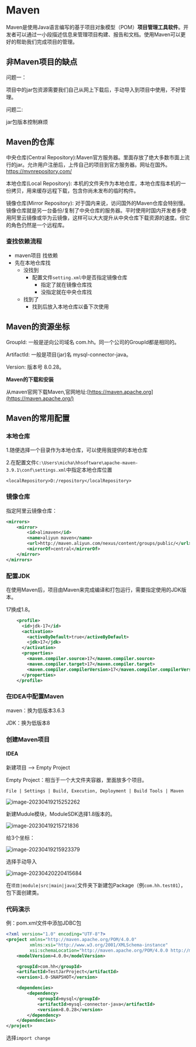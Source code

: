 # Maven

Maven是使用Java语言编写的基于项目对象模型（POM）**项目管理工具软件**。开发者可以通过一小段描述信息来管理项目构建、报告和文档。使用Maven可以更好的帮助我们完成项目的管理。

## 非Maven项目的缺点

问题一：

项目中的jar包资源需要我们自己从网上下载后，手动导入到项目中使用，不好管理。

问题二:

jar包版本控制麻烦

## Maven的仓库

中央仓库(Central Repository):Maven官方服务器。里面存放了绝大多数市面上流行的jar。允许用户注册后，上传自己的项目到官方服务器。网址在国外。https://mvnrepository.com/

本地仓库(Local Repository): 本机的文件夹作为本地仓库，本地仓库指本机的一份拷贝，用来缓存远程下载，包含你尚未发布的临时构件。

镜像仓库(Mirror Repository): 对于国内来说，访问国外的Maven仓库会特别慢。镜像仓库就是另一台备份/复制了中央仓库的服务器。平时使用时国内开发者多使用阿里云镜像或华为云镜像，这样可以大大提升从中央仓库下载资源的速度。但它的角色仍然是一个远程库。

### 查找依赖流程

- maven项目 找依赖
- 先在本地仓库找
  - 没找到
    - 配置文件`setting.xml`中是否指定镜像仓库
      - 指定了就在镜像仓库找
      - 没指定就在中央仓库找
  - 找到了
    - 找到后放入本地仓库以备下次使用

## Maven的资源坐标

GroupId: 一般是逆向公司域名 com.hh。同一个公司的GroupId都是相同的。

ArtifactId: 一般是项目(jar)名 mysql-connector-java。

Version: 版本号 8.0.28。

**Maven的下载和安装**

从maven官网下载Maven,官网地址:[https://maven.apache.org](https://maven.apache.org/)

## Maven的常用配置

### 本地仓库

1.随便选择一个目录作为本地仓库，可以使用我提供的本地仓库

2.在配置文件`C:\Users\micha\hhsoftware\apache-maven-3.9.1\conf\settings.xml`中指定本地仓库位置

`<localRepository>D:/repository</localRepository>`

### 镜像仓库

指定阿里云镜像仓库：

```xml
<mirrors> 
    <mirror>  
        <id>alimaven</id> 
        <name>aliyun maven</name>   
        <url>http://maven.aliyun.com/nexus/content/groups/public/</url>   
        <mirrorOf>central</mirrorOf> 
    </mirror>
</mirrors>
```

### 配置JDK

在使用Maven后，项目由Maven来完成编译和打包运行，需要指定使用的JDK版本。

17换成1.8。

```xml
    <profile>
      <id>jdk-17</id>
      <activation>
        <activeByDefault>true</activeByDefault>
        <jdk>17</jdk>
      </activation>
      <properties>
        <maven.compiler.source>17</maven.compiler.source>
        <maven.compiler.target>17</maven.compiler.target>
        <maven.compiler.compilerVersion>17</maven.compiler.compilerVersion>
      </properties>
    </profile>
```

### 在IDEA中配置Maven

maven：换为低版本3.6.3

JDK：换为低版本8

### 创建Maven项目

#### IDEA

新建项目 --> Empty Project

Empty Project：相当于一个大文件夹容器，里面放多个项目。

`File | Settings | Build, Execution, Deployment | Build Tools | Maven`

![image-20230419215252262](assets/image-20230419215252262.png)

新建Mudule模块，ModuleSDK选择1.8版本的。

![image-20230419215721836](assets/image-20230419215721836.png)

给3个坐标：

![image-20230419215923379](assets/image-20230419215923379.png)

选择手动导入

![image-20230420220415684](assets/image-20230420220415684.png)

在`项目|module|src|main|java|`文件夹下新建包Package（例`com.hh.test01`），包下面创建类。

### 代码演示

例：pom.xml文件中添加JDBC包

```xml
<?xml version="1.0" encoding="UTF-8"?>
<project xmlns="http://maven.apache.org/POM/4.0.0"
         xmlns:xsi="http://www.w3.org/2001/XMLSchema-instance"
         xsi:schemaLocation="http://maven.apache.org/POM/4.0.0 http://maven.apache.org/xsd/maven-4.0.0.xsd">
    <modelVersion>4.0.0</modelVersion>

    <groupId>com.hh</groupId>
    <artifactId>TestJarProject</artifactId>
    <version>1.0-SNAPSHOT</version>

    <dependencies>
        <dependency>
            <groupId>mysql</groupId>
            <artifactId>mysql-connector-java</artifactId>
            <version>8.0.28</version>
        </dependency>
    </dependencies>
</project>
```

选择`import change`

